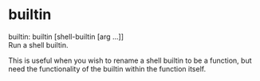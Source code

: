 # builtin

builtin: 
builtin [shell-builtin [arg ...]]   
Run a shell builtin.  

This is useful when you wish to rename a shell builtin to be a function, 
but need the functionality of the builtin within the function itself.
